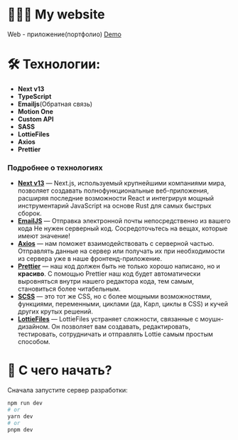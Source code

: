 # 👨🏻‍💻 My website

Web - приложение(портфолио)
[Demo](https://developer-portfolio-5kyv6iqi2-minkaill.vercel.app/)

# 🛠 Технологии:

- **Next v13**
- **TypeScript**
- **Emailjs**(Обратная связь)
- **Motion One**
- **Custom API**
- **SASS**
- **LottieFiles**
- **Axios**
- **Prettier**

### Подробнее о технологиях

- **[Next v13](https://nextjs.org/)** — Next.js, используемый крупнейшими компаниями мира, позволяет создавать полнофункциональные веб-приложения, расширяя последние возможности React и интегрируя мощный инструментарий JavaScript на основе Rust для самых быстрых сборок.
- **[EmailJS](https://www.emailjs.com/)** — Отправка электронной почты непосредственно из вашего кода
Не нужен серверный код. Сосредоточьтесь на вещах, которые имеют значение!
- **[Axios](https://github.com/axios/axios)** — нам поможет взаимодействовать с серверной частью. Отправлять данные на сервер или получать их при необходимости из сервера уже в наше фронтенд-приложение.
- **[Prettier](https://prettier.io/)** — наш код должен быть не только хорошо написано, но и **красиво**. С помощью Prettier наш код будет автоматически выровняться внутри нашего редактора кода, тем самым, становиться более читабельным.
- **[SCSS](https://sass-scss.ru/)** — это тот же CSS, но с более мощными возможностями, функциями, переменными, циклами (да, Карл, циклы в CSS) и кучей других крутых решений.
- **[LottieFiles](https://lottiefiles.com/)** — LottieFiles устраняет сложности, связанные с моушн-дизайном. Он позволяет вам создавать, редактировать, тестировать, сотрудничать и отправлять Lottie самым простым способом.

# 👀 С чего начать?

Сначала запустите сервер разработки:

```bash
npm run dev
# or
yarn dev
# or
pnpm dev
```
